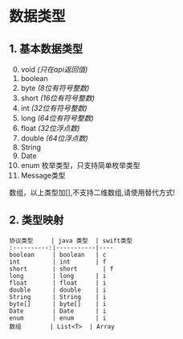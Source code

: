 # 数据类型

## 1. 基本数据类型

0. void *(只在api返回值)*
1. boolean
2. byte *(8位有符号整数)*
3. short *(16位有符号整数)*
4. int *(32位有符号整数)*
5. long *(64位有符号整数)*
6. float *(32位浮点数)*
7. double *(64位浮点数)*
8. String 
9. Date
10. enum 枚举类型，只支持简单枚举类型
11. Message类型



数组，以上类型加[],不支持二维数组,请使用替代方式!
    
## 2. 类型映射

    协议类型     | java 类型  | swift类型
    :----------:|-----------|----
    boolean     | boolean   | c
    int         | int       | f
    short       | short       | f
    long        | long      | i
    float       | float     | i
    double      | double    | i
    String      | String    | i
    byte[]      | byte[]    | i
    Date        | Date      | i
    enum        | enum      | i
    数组        | List<T>  | Array

   